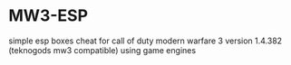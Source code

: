 # MW3-ESP
simple esp boxes cheat for call of duty modern warfare 3 version 1.4.382 (teknogods mw3 compatible) using game engines
